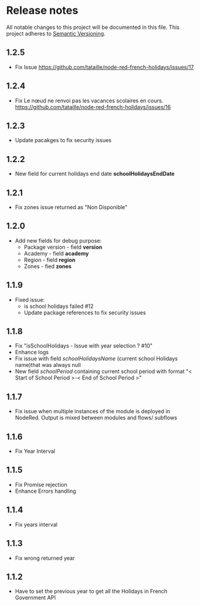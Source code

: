 # Release notes

All notable changes to this project will be documented in this file.
This project adheres to [Semantic Versioning](http://semver.org/).

## 1.2.5

- Fix Issue https://github.com/tataille/node-red-french-holidays/issues/17

## 1.2.4

- Fix Le nœud ne renvoi pas les vacances scolaires en cours. https://github.com/tataille/node-red-french-holidays/issues/16

## 1.2.3

- Update pacakges to fix security issues

## 1.2.2

- New field for current holidays end date __schoolHolidaysEndDate__

## 1.2.1

- Fix zones issue returned as "Non Disponible"

## 1.2.0

- Add new fields for debug purpose:
  - Package version - field __version__
  - Academy - field __academy__
  - Region - field __region__
  - Zones - fied __zones__

## 1.1.9

- Fixed issue:
  - is school holidays failed #12
  - Update package references to fix security issues

## 1.1.8

- Fix "isSchoolHolidays - Issue with year selection ? #10"
- Enhance logs
- Fix issue with field _schoolHolidaysName_ (current school Holidays name)that was always null
- New field _schoolPeriod_ containing current school period with format "< Start of School Period >-< End of School Period >"

## 1.1.7

- Fix issue when multiple instances of the module is deployed in NodeRed. Output is mixed between modules and flows/ subflows

## 1.1.6

- Fix Year Interval

## 1.1.5

- Fix Promise rejection
- Enhance Errors handling

## 1.1.4

- Fix years interval

## 1.1.3

- Fix wrong returned year

## 1.1.2

- Have to set the previous year to get all the Holidays in French Government API